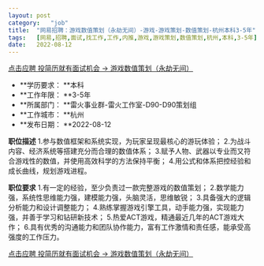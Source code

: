 ```yaml
---
layout:	post
category:	"job"
title:	"网易招聘：游戏数值策划（永劫无间）-游戏-游戏策划-数值策划-杭州本科3-5年"
tags:	[网易,招聘,面试,找工作,工作,内推,游戏,游戏策划,数值策划,杭州,本科,3-5年]
date:	2022-08-12
---
```


[点击应聘 投简历就有面试机会 -> 游戏数值策划（永劫无间）](http://mobile.bole.netease.com/bole/boleDetail?id=13878&employeeId=346f03c3cda5f04c&key=all)



- **学历要求： **本科
- **工作年限： **3-5年
- **所属部门： **雷火事业群-雷火工作室-D90-D90策划组
- **工作城市： **杭州
- **发布日期： **2022-08-12



**职位描述**
1.参与数值框架和系统实现，为玩家呈现最核心的游玩体验；
2.为战斗内容、经济系统等搭建充分而合理的数值体系；
3.赋予人物、武器以专业而又符合游戏性的数值，并使用高效科学的方法保持平衡；
4.用公式和体系把控经验和成长曲线，规划游戏进程。



**职位要求**
1.有一定的经验，至少负责过一款完整游戏的数值策划；
2.数学能力强，系统性思维能力强，建模能力强，头脑灵活，思维敏锐；
3.具备强大的逻辑分析能力和设计调整能力；
4.熟练掌握游戏引擎工具，动手能力强，实现能力强，并善于学习和钻研新技术；
5.热爱ACT游戏，精通最近几年的ACT游戏大作；
6.具有优秀的沟通能力和团队协作能力，富有工作激情和责任感，能承受高强度的工作压力。



[点击应聘 投简历就有面试机会 -> 游戏数值策划（永劫无间）](http://mobile.bole.netease.com/bole/boleDetail?id=13878&employeeId=346f03c3cda5f04c&key=all)